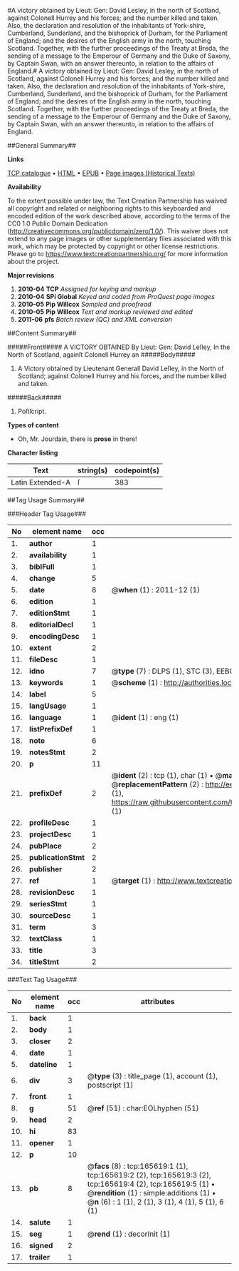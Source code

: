 #A victory obtained by Lieut: Gen: David Lesley, in the north of Scotland, against Colonell Hurrey and his forces; and the number killed and taken. Also, the declaration and resolution of the inhabitants of York-shire, Cumberland, Sunderland, and the bishoprick of Durham, for the Parliament of England; and the desires of the English army in the north, touching Scotland. Together, with the further proceedings of the Treaty at Breda, the sending of a message to the Emperour of Germany and the Duke of Saxony, by Captain Swan, with an answer thereunto, in relation to the affairs of England.#
A victory obtained by Lieut: Gen: David Lesley, in the north of Scotland, against Colonell Hurrey and his forces; and the number killed and taken. Also, the declaration and resolution of the inhabitants of York-shire, Cumberland, Sunderland, and the bishoprick of Durham, for the Parliament of England; and the desires of the English army in the north, touching Scotland. Together, with the further proceedings of the Treaty at Breda, the sending of a message to the Emperour of Germany and the Duke of Saxony, by Captain Swan, with an answer thereunto, in relation to the affairs of England.

##General Summary##

**Links**

[TCP catalogue](http://www.ota.ox.ac.uk/tcp/)  • 
[HTML](http://tei.it.ox.ac.uk/tcp/Texts-HTML/free/A89/A89120.html)  • 
[EPUB](http://tei.it.ox.ac.uk/tcp/Texts-EPUB/free/A89/A89120.epub) • 
[Page images (Historical Texts)](https://historicaltexts.jisc.ac.uk/eebo-99865554e)

**Availability**

To the extent possible under law, the Text Creation Partnership has waived all copyright and related or neighboring rights to this keyboarded and encoded edition of the work described above, according to the terms of the CC0 1.0 Public Domain Dedication (http://creativecommons.org/publicdomain/zero/1.0/). This waiver does not extend to any page images or other supplementary files associated with this work, which may be protected by copyright or other license restrictions. Please go to https://www.textcreationpartnership.org/ for more information about the project.

**Major revisions**

1. __2010-04__ __TCP__ *Assigned for keying and markup*
1. __2010-04__ __SPi Global__ *Keyed and coded from ProQuest page images*
1. __2010-05__ __Pip Willcox__ *Sampled and proofread*
1. __2010-05__ __Pip Willcox__ *Text and markup reviewed and edited*
1. __2011-06__ __pfs__ *Batch review (QC) and XML conversion*

##Content Summary##

#####Front#####
A VICTORY OBTAINED By Lieut: Gen: David Leſley, In the
North of Scotland, againſt Colonell Hurrey an
#####Body#####

1. A Victory obtained by Lieutenant Generall David
Leſley, in the North of Scotland; against Colonell
Hurrey and his forces, and the number killed and taken.

#####Back#####

1. Poſtſcript.

**Types of content**

  * Oh, Mr. Jourdain, there is **prose** in there!

**Character listing**


|Text|string(s)|codepoint(s)|
|---|---|---|
|Latin Extended-A|ſ|383|

##Tag Usage Summary##

###Header Tag Usage###

|No|element name|occ|attributes|
|---|---|---|---|
|1.|__author__|1||
|2.|__availability__|1||
|3.|__biblFull__|1||
|4.|__change__|5||
|5.|__date__|8| @__when__ (1) : 2011-12 (1)|
|6.|__edition__|1||
|7.|__editionStmt__|1||
|8.|__editorialDecl__|1||
|9.|__encodingDesc__|1||
|10.|__extent__|2||
|11.|__fileDesc__|1||
|12.|__idno__|7| @__type__ (7) : DLPS (1), STC (3), EEBO-CITATION (1), PROQUEST (1), VID (1)|
|13.|__keywords__|1| @__scheme__ (1) : http://authorities.loc.gov/ (1)|
|14.|__label__|5||
|15.|__langUsage__|1||
|16.|__language__|1| @__ident__ (1) : eng (1)|
|17.|__listPrefixDef__|1||
|18.|__note__|6||
|19.|__notesStmt__|2||
|20.|__p__|11||
|21.|__prefixDef__|2| @__ident__ (2) : tcp (1), char (1)  •  @__matchPattern__ (2) : ([0-9\-]+):([0-9IVX]+) (1), (.+) (1)  •  @__replacementPattern__ (2) : http://eebo.chadwyck.com/downloadtiff?vid=$1&page=$2 (1), https://raw.githubusercontent.com/textcreationpartnership/Texts/master/tcpchars.xml#$1 (1)|
|22.|__profileDesc__|1||
|23.|__projectDesc__|1||
|24.|__pubPlace__|2||
|25.|__publicationStmt__|2||
|26.|__publisher__|2||
|27.|__ref__|1| @__target__ (1) : http://www.textcreationpartnership.org/docs/. (1)|
|28.|__revisionDesc__|1||
|29.|__seriesStmt__|1||
|30.|__sourceDesc__|1||
|31.|__term__|3||
|32.|__textClass__|1||
|33.|__title__|3||
|34.|__titleStmt__|2||


###Text Tag Usage###

|No|element name|occ|attributes|
|---|---|---|---|
|1.|__back__|1||
|2.|__body__|1||
|3.|__closer__|2||
|4.|__date__|1||
|5.|__dateline__|1||
|6.|__div__|3| @__type__ (3) : title_page (1), account (1), postscript (1)|
|7.|__front__|1||
|8.|__g__|51| @__ref__ (51) : char:EOLhyphen (51)|
|9.|__head__|2||
|10.|__hi__|83||
|11.|__opener__|1||
|12.|__p__|10||
|13.|__pb__|8| @__facs__ (8) : tcp:165619:1 (1), tcp:165619:2 (2), tcp:165619:3 (2), tcp:165619:4 (2), tcp:165619:5 (1)  •  @__rendition__ (1) : simple:additions (1)  •  @__n__ (6) : 1 (1), 2 (1), 3 (1), 4 (1), 5 (1), 6 (1)|
|14.|__salute__|1||
|15.|__seg__|1| @__rend__ (1) : decorInit (1)|
|16.|__signed__|2||
|17.|__trailer__|1||
